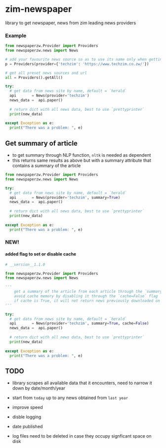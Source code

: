 # zim-newspaper
library to get newspaper, news from zim leading news providers

### Example
``` py
from newspaperzw.Provider import Providers
from newspaperzw.news import News

# add your favourite news source so as to use its name only when getting news data
p = Providers(provider={'techzim': 'https://www.techzim.co.zw/'})

# get all preset news sources and url
all = Providers().getAll()

try:
  # get data from news site by name, default = `herald`
  api       = News(provider='techzim')
  news_data =  api.paper()
  
  # return dict with all news data, best to use `prettyprinter`
  print(new_data)
  
except Exception as e:
  print("There was a problem: ", e)
```

## Get summary of article
- to get summary through NLP function, ```nltk``` is needed as dependent
- this returns same results as above but with a summary attribute that contains a summary of the article

```py
from newspaperzw.Provider import Providers
from newspaperzw.news import News

try:
  # get data from news site by name, default = `herald`
  api       = News(provider='techzim', summary=True)
  news_data =  api.paper()
  
  # return dict with all news data, best to use `prettyprinter`
  print(new_data)
  
except Exception as e:
  print("There was a problem: ", e)
```

### NEW! 
#### added flag to set or disable cache 
```py
# __version__1.1.0

from newspaperzw.Provider import Providers
from newspaperzw.news import News

'''
	get a summary of the article from each article through the `summary=True` flag
	avoid cache memory by disabling it through the `cache=False` flag
	if cache is True, it will not return news previously downloaded on previous runs
'''

try:
  # get data from news site by name, default = `herald`
  api       = News(provider='techzim', summary=True, cache=False)
  news_data =  api.paper()
  
  # return dict with all news data, best to use `prettyprinter`
  print(new_data)
  
except Exception as e:
  print("There was a problem: ", e)
```

## TODO
- library scrapes all available data that it encounters, need to narrow it down by date/month/year
- start from `today` up to any news obtained from `last year`
- improve speed
- disble logging
- date published

- log files need to be deleted in case they occupy signficant space on disk